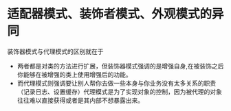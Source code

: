 # 适配器模式、装饰者模式、外观模式的异同

装饰器模式与代理模式的区别就在于

* 两者都是对类的方法进行扩展，但装饰器模式强调的是增强自身,在被装饰之后你能够在被增强的类上使用增强后的功能。
* 而代理模式则强调要让别人帮你去做一些本身与你业务没有太多关系的职责（记录日志、设置缓存）代理模式是为了实现对象的控制，因为被代理的对象往往难以直接获得或者是其内部不想暴露出来。